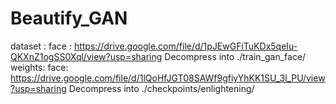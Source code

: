 # Beautify_GAN


dataset : 
        face : 
                    https://drive.google.com/file/d/1pJEwGFiTuKDx5qeIu-QKXnZ1ogSS0Xql/view?usp=sharing
                    Decompress into ./train_gan_face/
weights:
        face:
                    https://drive.google.com/file/d/1lQoHfJGT08SAWf9gfiyYhKK1SU_3l_PU/view?usp=sharing
                    Decompress into ./checkpoints/enlightening/
